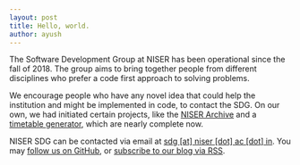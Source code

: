 ```yaml
---
layout: post
title: Hello, world.
author: ayush
---
```


The Software Development Group at NISER has been operational since the fall of 2018. The group aims to bring together people from different
disciplines who prefer a code first approach to solving problems.

We encourage people who have any novel idea that could help the
institution and might be implemented in code, to contact the SDG. On our own,
we had initiated certain projects, like the [NISER
Archive](https://github.com/sdgniser/arc) and a [timetable
generator](https://github.com/sdgniser/timetable), which are nearly complete
now.

NISER SDG can be contacted via email at [sdg [at] niser [dot] ac [dot] in](). You may [follow us on
GitHub](https://github.com/sdgniser), or
[subscribe to our blog via RSS](/feed.xml).
